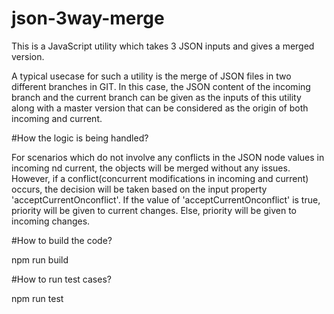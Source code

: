 # json-3way-merge

This is a JavaScript utility which takes 3 JSON inputs and gives a merged version.  

A typical usecase for such a utility is the merge of JSON files in two different branches in GIT.  In this case, the JSON content of the incoming branch and the current branch can be given as the inputs of this utility along with a master version that can be considered as the origin of both incoming and current.

#How the logic is being handled?

For scenarios which do not involve any conflicts in the JSON node values in incoming nd current, the objects will be merged without any issues.
However, if a conflict(concurrent modifications in incoming and current) occurs, the decision will be taken based on the input property 'acceptCurrentOnconflict'.  If the value of 'acceptCurrentOnconflict' is true, priority will be given to current changes.  Else, priority will be given to incoming changes.

#How to build the code?

npm run build

#How to run test cases?

npm run test
